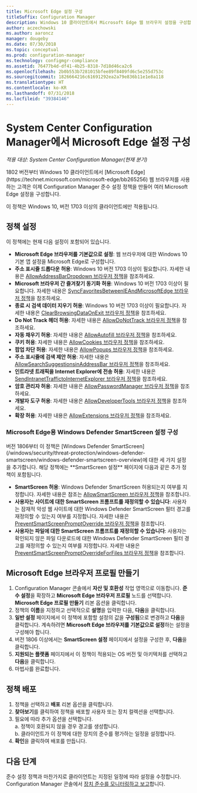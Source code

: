 ```yaml
---
title: Microsoft Edge 설정 구성
titleSuffix: Configuration Manager
description: Windows 10 클라이언트에서 Microsoft Edge 웹 브라우저 설정을 구성합니다.
author: aczechowski
ms.author: aaroncz
manager: dougeby
ms.date: 07/30/2018
ms.topic: conceptual
ms.prod: configuration-manager
ms.technology: configmgr-compliance
ms.assetid: 76477b4d-df41-4b25-8318-7d18d46ca2c6
ms.openlocfilehash: 2b0b553b7281015bfee89f8409fd6c5e255d753c
ms.sourcegitcommit: 1826664216c61691292ea2a79e836b11e1e8a118
ms.translationtype: HT
ms.contentlocale: ko-KR
ms.lasthandoff: 07/31/2018
ms.locfileid: "39384146"
---
```

# <a name="configure-microsoft-edge-settings-in-system-center-configuration-manager"></a>System Center Configuration Manager에서 Microsoft Edge 설정 구성

*적용 대상: System Center Configuration Manager(현재 분기)*

<!-- 1357310 --> 1802 버전부터 Windows 10 클라이언트에서 [Microsoft Edge](https://technet.microsoft.com/microsoft-edge/bb265256) 웹 브라우저를 사용하는 고객은 이제 Configuration Manager 준수 설정 정책을 만들어 여러 Microsoft Edge 설정을 구성합니다. 

이 정책은 Windows 10, 버전 1703 이상의 클라이언트에만 적용됩니다. <!--511552-->


## <a name="policy-settings"></a>정책 설정
이 정책에는 현재 다음 설정이 포함되어 있습니다.
- **Microsoft Edge 브라우저를 기본값으로 설정**: 웹 브라우저에 대한 Windows 10 기본 앱 설정을 Microsoft Edge로 구성합니다.
- **주소 표시줄 드롭다운 허용**: Windows 10 버전 1703 이상이 필요합니다. 자세한 내용은 [AllowAddressBarDropdown 브라우저 정책](/windows/client-management/mdm/policy-csp-browser#browser-allowaddressbardropdown)을 참조하세요.
- **Microsoft 브라우저 간 즐겨찾기 동기화 허용**: Windows 10 버전 1703 이상이 필요합니다. 자세한 내용은 [SyncFavoritesBetweenIEAndMicrosoftEdge 브라우저 정책](/windows/client-management/mdm/policy-csp-browser#browser-syncfavoritesbetweenieandmicrosoftedge)을 참조하세요.
- **종료 시 검색 데이터 지우기 허용**: Windows 10 버전 1703 이상이 필요합니다. 자세한 내용은 [ClearBrowsingDataOnExit 브라우저 정책](/windows/client-management/mdm/policy-csp-browser#browser-clearbrowsingdataonexit)을 참조하세요.
- **Do Not Track 헤더 허용**: 자세한 내용은 [AllowDoNotTrack 브라우저 정책](/windows/client-management/mdm/policy-csp-browser#browser-allowdonottrack)을 참조하세요.
- **자동 채우기 허용**: 자세한 내용은 [AllowAutofill 브라우저 정책](/windows/client-management/mdm/policy-csp-browser#browser-allowautofill)을 참조하세요.
- **쿠키 허용**: 자세한 내용은 [AllowCookies 브라우저 정책](/windows/client-management/mdm/policy-csp-browser#browser-allowcookies)을 참조하세요.
- **팝업 차단 허용**: 자세한 내용은 [AllowPopups 브라우저 정책](/windows/client-management/mdm/policy-csp-browser#browser-allowpopups)을 참조하세요.
- **주소 표시줄에 검색 제안 허용**: 자세한 내용은 [AllowSearchSuggestionsinAddressBar 브라우저 정책](/windows/client-management/mdm/policy-csp-browser#browser-allowsearchsuggestionsinaddressbar)을 참조하세요.
- **인트라넷 트래픽을 Internet Explorer에 전송 허용**: 자세한 내용은 [SendIntranetTraffictoInternetExplorer 브라우저 정책](/windows/client-management/mdm/policy-csp-browser#browser-sendintranettraffictointernetexplorer)을 참조하세요.
- **암호 관리자 허용**: 자세한 내용은 [AllowPasswordManager 브라우저 정책](/windows/client-management/mdm/policy-csp-browser#browser-allowpasswordmanager)을 참조하세요.
- **개발자 도구 허용**: 자세한 내용은 [AllowDeveloperTools 브라우저 정책](/windows/client-management/mdm/policy-csp-browser#browser-allowdevelopertools)을 참조하세요.
- **확장 허용**: 자세한 내용은 [AllowExtensions 브라우저 정책](/windows/client-management/mdm/policy-csp-browser#browser-allowextensions)을 참조하세요.


### <a name="configure-windows-defender-smartscreen-settings-for-microsoft-edge"></a>Microsoft Edge용 Windows Defender SmartScreen 설정 구성
<!--1353701--> 버전 1806부터 이 정책은 [Windows Defender SmartScreen](/windows/security/threat-protection/windows-defender-smartscreen/windows-defender-smartscreen-overview)에 대한 세 가지 설정을 추가합니다. 해당 정책에는 **SmartScreen 설정** 페이지에 다음과 같은 추가 정책이 포함됩니다.

- **SmartScreen 허용**: Windows Defender SmartScreen 허용되는지 여부를 지정합니다. 자세한 내용은 참조는 [AllowSmartScreen 브라우저 정책](/windows/client-management/mdm/policy-csp-browser#browser-allowsmartscreen)을 참조합니다.
- **사용자는 사이트에 대한 SmartScreen 프롬프트를 재정의할 수 있습니다**: 사용자는 잠재적 악성 웹 사이트에 대한 Windows Defender SmartScreen 필터 경고를 재정의할 수 있는지 여부를 지정합니다. 자세한 내용은 [PreventSmartScreenPromptOverride 브라우저 정책](/windows/client-management/mdm/policy-csp-browser#browser-preventsmartscreenpromptoverride)을 참조합니다.
- **사용자는 파일에 대한 SmartScreen 프롬프트를 재정의할 수 있습니다**: 사용자는 확인되지 않은 파일 다운로드에 대한 Windows Defender SmartScreen 필터 경고를 재정의할 수 있는지 여부를 지정합니다. 자세한 내용은 [PreventSmartScreenPromptOverrideForFiles 브라우저 정책](/windows/client-management/mdm/policy-csp-browser#browser-preventsmartscreenpromptoverrideforfiles)을 참조합니다.



## <a name="create-the-microsoft-edge-browser-profile"></a>Microsoft Edge 브라우저 프로필 만들기

1. Configuration Manager 콘솔에서 **자산 및 호환성** 작업 영역으로 이동합니다. **준수 설정**을 확장하고 **Microsoft Edge 브라우저 프로필** 노드를 선택합니다. **Microsoft Edge 프로필 만들기** 리본 옵션을 클릭합니다.
2. 정책의 **이름**을 지정하고 선택적으로 **설명**을 입력한 다음, **다음**을 클릭합니다.
3. **일반 설정** 페이지에서 이 정책에 포함할 설정의 값을 **구성됨**으로 변경하고 **다음**을 클릭합니다. 계속하려면 **Microsoft Edge 브라우저를 기본값으로 설정**하는 설정을 구성해야 합니다.
4. 버전 1806 이상에서는 **SmartScreen 설정** 페이지에서 설정을 구성한 후, **다음**을 클릭합니다. 
5. **지원되는 플랫폼** 페이지에서 이 정책이 적용되는 OS 버전 및 아키텍처를 선택하고 **다음**을 클릭합니다. 
6. 마법사를 완료합니다.



## <a name="deploy-the-policy"></a>정책 배포

1. 정책을 선택하고 **배포** 리본 옵션을 클릭합니다.
2. **찾아보기**를 클릭하여 정책을 배포할 사용자 또는 장치 컬렉션을 선택합니다. 
3. 필요에 따라 추가 옵션을 선택합니다.  
     a. 정책이 호환되지 않을 경우 경고를 생성합니다.  
     b. 클라이언트가 이 정책에 대한 장치의 준수를 평가하는 일정을 설정합니다. 
4. **확인**을 클릭하여 배포를 만듭니다.



## <a name="next-steps"></a>다음 단계

준수 설정 정책과 마찬가지로 클라이언트는 지정된 일정에 따라 설정을 수정합니다. Configuration Manager 콘솔에서 [장치 준수를 모니터링하고 보고](/sccm/compliance/deploy-use/monitor-compliance-settings)합니다.
